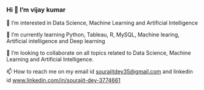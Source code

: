 ### Hi 👋 I’m vijay kumar

👀 I’m interested in Data Science, Machine Learning and Artificial Intelligence

🌱 I’m currently learning Python, Tableau, R, MySQL, Machine learing, Artificial intelligence and Deep learning

💞️ I’m looking to collaborate on all topics related to Data Science, Machine Learning and Artificial Intelligence.

📫 How to reach me on my email id sourajitdey35@gmail.com and linkedin id www.linkedin.com/in/sourajit-dey-3774661

